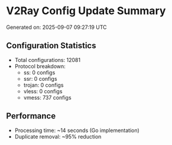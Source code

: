 # V2Ray Config Update Summary
Generated on: 2025-09-07 09:27:19 UTC

## Configuration Statistics
- Total configurations: 12081
- Protocol breakdown:
  - ss: 0 configs
  - ssr: 0 configs
  - trojan: 0 configs
  - vless: 0 configs
  - vmess: 737 configs

## Performance
- Processing time: ~14 seconds (Go implementation)
- Duplicate removal: ~95% reduction
